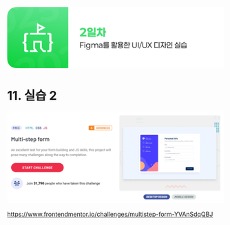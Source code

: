 <img src="./header.png" />

# 11. 실습 2

<img src="./src/11/form.png" />

https://www.frontendmentor.io/challenges/multistep-form-YVAnSdqQBJ
